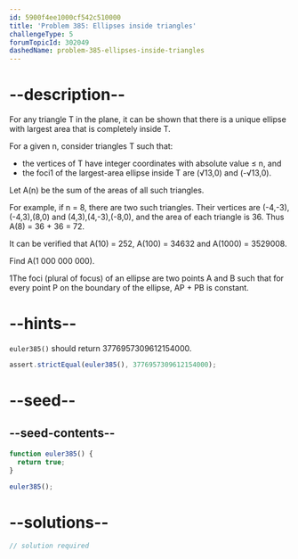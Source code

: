 ```yaml
---
id: 5900f4ee1000cf542c510000
title: 'Problem 385: Ellipses inside triangles'
challengeType: 5
forumTopicId: 302049
dashedName: problem-385-ellipses-inside-triangles
---
```


# --description--

For any triangle T in the plane, it can be shown that there is a unique ellipse with largest area that is completely inside T.

For a given n, consider triangles T such that:

- the vertices of T have integer coordinates with absolute value ≤ n, and
- the foci1 of the largest-area ellipse inside T are (√13,0) and (-√13,0).

Let A(n) be the sum of the areas of all such triangles.

For example, if n = 8, there are two such triangles. Their vertices are (-4,-3),(-4,3),(8,0) and (4,3),(4,-3),(-8,0), and the area of each triangle is 36. Thus A(8) = 36 + 36 = 72.

It can be verified that A(10) = 252, A(100) = 34632 and A(1000) = 3529008.

Find A(1 000 000 000).

1The foci (plural of focus) of an ellipse are two points A and B such that for every point P on the boundary of the ellipse, AP + PB is constant.

# --hints--

`euler385()` should return 3776957309612154000.

```js
assert.strictEqual(euler385(), 3776957309612154000);
```

# --seed--

## --seed-contents--

```js
function euler385() {
  return true;
}

euler385();
```

# --solutions--

```js
// solution required
```
